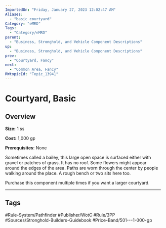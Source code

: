 ```yaml
---
ImportedOn: "Friday, January 27, 2023 12:02:47 AM"
Aliases:
  - "basic courtyard"
Category: "eMRD"
Tags:
  - "Category/eMRD"
parent:
  - "Business, Stronghold, and Vehicle Component Descriptions"
up:
  - "Business, Stronghold, and Vehicle Component Descriptions"
prev:
  - "Courtyard, Fancy"
next:
  - "Common Area, Fancy"
RWtopicId: "Topic_13941"
---
```

# Courtyard, Basic
## Overview
**Size:** 1 ss

**Cost:** 1,000 gp

**Prerequisites:** None

Sometimes called a bailey, this large open space is surfaced either with gravel or patches of grass. It has no roof. Some flowers might appear around the edges of the area. Paths are worn through the center by people walking around the place. A rough bench or two sits here too.

Purchase this component multiple times if you want a larger courtyard.


---
## Tags
#Rule-System/Pathfinder #Publisher/WotC #Rule/3PP #Sources/Stronghold-Builders-Guidebook #Price-Band/501---1-000-gp

